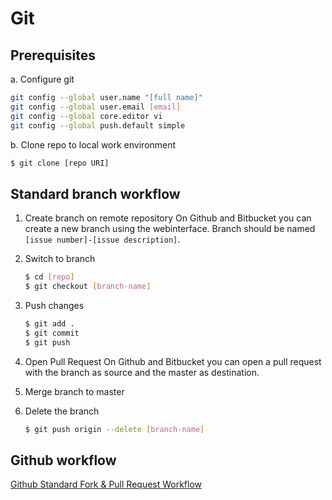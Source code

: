 # Git

## Prerequisites
a. Configure git
```bash
git config --global user.name "[full name]"
git config --global user.email [email]
git config --global core.editor vi
git config --global push.default simple
```
b. Clone repo to local work environment
```bash
$ git clone [repo URI]
```
## Standard branch workflow

1. Create branch on remote repository
On Github and Bitbucket you can create a new branch using the webinterface. Branch should be named `[issue number]-[issue description]`.

2. Switch to branch
    ```bash
    $ cd [repo]
    $ git checkout [branch-name]
    ```

3. Push changes
    ```bash
    $ git add .
    $ git commit
    $ git push
    ```

4. Open Pull Request
On Github and Bitbucket you can open a pull request with the branch as source and the master as destination.

5. Merge branch to master

6. Delete the branch
    ```bash
    $ git push origin --delete [branch-name]
    ```

## Github workflow 
[Github Standard Fork & Pull Request Workflow](https://gist.github.com/Chaser324/ce0505fbed06b947d962)
